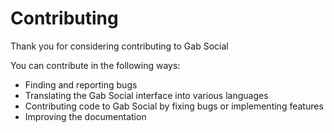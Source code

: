 Contributing
============

Thank you for considering contributing to Gab Social

You can contribute in the following ways:

- Finding and reporting bugs
- Translating the Gab Social interface into various languages
- Contributing code to Gab Social by fixing bugs or implementing features
- Improving the documentation

